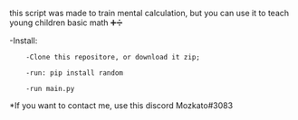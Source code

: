 
this script was made to train mental calculation, but you can use it to teach young children basic math ➕➗


-Install:

        -Clone this repositore, or download it zip;
        
        -run: pip install random
        
        -run main.py
    
*If you want to contact me, use this discord Mozkato#3083 
